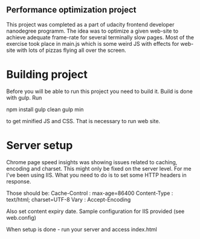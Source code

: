 ## Performance optimization project

This project was completed as a part of udacity frontend developer nanodegree programm. The idea was to optimize a given web-site to achieve adequate frame-rate for several terminally slow pages. Most of the exercise took place in main.js which is some weird JS with effects for web-site with lots of pizzas flying all over the screen.

# Building project
Before you will be able to run this project you need to build it. Build is done with gulp. Run

npm install
gulp clean
gulp min

to get minified JS and CSS. That is necessary to run web site.

# Server setup
Chrome page speed insights was showing issues related to caching, encoding and charset. This might only be fixed on the server level. For me I've been using IIS. What you need to do is to set some HTTP headers in response.

Those should be:
 Cache-Control : max-age=86400
 Content-Type : text/html; charset=UTF-8
 Vary : Accept-Encoding

Also set content expiry date. Sample configuration for IIS provided (see web.config)



When setup is done - run your server and access index.html